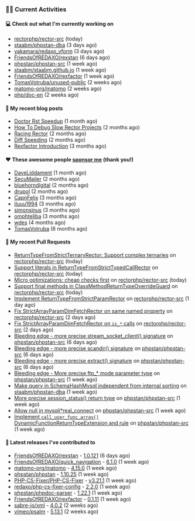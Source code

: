 ### 👨‍💻 Current Activities


#### 💻 Check out what I'm currently working on

- [rectorphp/rector-src](https://github.com/rectorphp/rector-src) (today)
- [staabm/phpstan-dba](https://github.com/staabm/phpstan-dba) (3 days ago)
- [yakamara/redaxo_yform](https://github.com/yakamara/redaxo_yform) (3 days ago)
- [FriendsOfREDAXO/rexstan](https://github.com/FriendsOfREDAXO/rexstan) (6 days ago)
- [phpstan/phpstan-src](https://github.com/phpstan/phpstan-src) (1 week ago)
- [staabm/staabm.github.io](https://github.com/staabm/staabm.github.io) (1 week ago)
- [FriendsOfREDAXO/rexfactor](https://github.com/FriendsOfREDAXO/rexfactor) (1 week ago)
- [TomasVotruba/unused-public](https://github.com/TomasVotruba/unused-public) (2 weeks ago)
- [matomo-org/matomo](https://github.com/matomo-org/matomo) (2 weeks ago)
- [php/doc-en](https://github.com/php/doc-en) (2 weeks ago)


#### 📜 My recent blog posts

- [Doctor Rst Speedup](https://staabm.github.io/2023/05/18/doctor-rst-speedup.html) (1 month ago)
- [How To Debug Slow Rector Projects](https://staabm.github.io/2023/05/10/how-to-debug-slow-rector-projects.html) (2 months ago)
- [Racing Rector](https://staabm.github.io/2023/05/06/racing-rector.html) (2 months ago)
- [Diff Speeding](https://staabm.github.io/2023/05/01/diff-speeding.html) (2 months ago)
- [Rexfactor Introduction](https://staabm.github.io/2023/04/09/rexfactor-introduction.html) (3 months ago)


#### ❤️ These awesome people [sponsor me](https://github.com/sponsors/staabm) (thank you!)

- [DaveLiddament](https://github.com/DaveLiddament) (1 month ago)
- [SecuMailer](https://github.com/SecuMailer) (2 months ago)
- [bluehorndigital](https://github.com/bluehorndigital) (2 months ago)
- [drupol](https://github.com/drupol) (2 months ago)
- [CapnFelix](https://github.com/CapnFelix) (3 months ago)
- [iluuu1994](https://github.com/iluuu1994) (3 months ago)
- [simonsinus](https://github.com/simonsinus) (3 months ago)
- [omphteliba](https://github.com/omphteliba) (3 months ago)
- [wdes](https://github.com/wdes) (4 months ago)
- [TomasVotruba](https://github.com/TomasVotruba) (6 months ago)


#### 🔨 My recent Pull Requests

- [ReturnTypeFromStrictTernaryRector: Support complex ternaries](https://github.com/rectorphp/rector-src/pull/4515) on [rectorphp/rector-src](https://github.com/rectorphp/rector-src) (today)
- [Support literals in ReturnTypeFromStrictTypedCallRector](https://github.com/rectorphp/rector-src/pull/4511) on [rectorphp/rector-src](https://github.com/rectorphp/rector-src) (today)
- [Micro optimizations: cheap checks first](https://github.com/rectorphp/rector-src/pull/4510) on [rectorphp/rector-src](https://github.com/rectorphp/rector-src) (today)
- [Support final methods in ClassMethodReturnTypeOverrideGuard](https://github.com/rectorphp/rector-src/pull/4509) on [rectorphp/rector-src](https://github.com/rectorphp/rector-src) (today)
- [Implement ReturnTypeFromStrictParamRector](https://github.com/rectorphp/rector-src/pull/4501) on [rectorphp/rector-src](https://github.com/rectorphp/rector-src) (1 day ago)
- [Fix StrictArrayParamDimFetchRector on same named property](https://github.com/rectorphp/rector-src/pull/4488) on [rectorphp/rector-src](https://github.com/rectorphp/rector-src) (2 days ago)
- [Fix StrictArrayParamDimFetchRector on `is_*` calls](https://github.com/rectorphp/rector-src/pull/4486) on [rectorphp/rector-src](https://github.com/rectorphp/rector-src) (2 days ago)
- [Bleeding edge - more precise stream_socket_client() signature](https://github.com/phpstan/phpstan-src/pull/2519) on [phpstan/phpstan-src](https://github.com/phpstan/phpstan-src) (6 days ago)
- [Bleeding edge - more precise scandir() signature](https://github.com/phpstan/phpstan-src/pull/2518) on [phpstan/phpstan-src](https://github.com/phpstan/phpstan-src) (6 days ago)
- [Bleeding edge - more precise extract() signature](https://github.com/phpstan/phpstan-src/pull/2517) on [phpstan/phpstan-src](https://github.com/phpstan/phpstan-src) (6 days ago)
- [Bleeding edge - More precise ftp_* mode parameter type](https://github.com/phpstan/phpstan-src/pull/2513) on [phpstan/phpstan-src](https://github.com/phpstan/phpstan-src) (1 week ago)
- [Make query in SchemaHashMysql independent from internal sorting](https://github.com/staabm/phpstan-dba/pull/608) on [staabm/phpstan-dba](https://github.com/staabm/phpstan-dba) (1 week ago)
- [More precise session_status() return type](https://github.com/phpstan/phpstan-src/pull/2509) on [phpstan/phpstan-src](https://github.com/phpstan/phpstan-src) (1 week ago)
- [Allow null in mysqli*real_connect](https://github.com/phpstan/phpstan-src/pull/2508) on [phpstan/phpstan-src](https://github.com/phpstan/phpstan-src) (1 week ago)
- [Implement `call_user_func_array()` DynamicFunctionReturnTypeExtension and rule](https://github.com/phpstan/phpstan-src/pull/2501) on [phpstan/phpstan-src](https://github.com/phpstan/phpstan-src) (1 week ago)


#### 🔭 Latest releases I've contributed to

- [FriendsOfREDAXO/rexstan](https://github.com/FriendsOfREDAXO/rexstan) - [1.0.121](https://github.com/FriendsOfREDAXO/rexstan/releases/tag/1.0.121) (6 days ago)
- [FriendsOfREDAXO/quick_navigation](https://github.com/FriendsOfREDAXO/quick_navigation) - [6.1.0](https://github.com/FriendsOfREDAXO/quick_navigation/releases/tag/6.1.0) (1 week ago)
- [matomo-org/matomo](https://github.com/matomo-org/matomo) - [4.15.0](https://github.com/matomo-org/matomo/releases/tag/4.15.0) (1 week ago)
- [phpstan/phpstan](https://github.com/phpstan/phpstan) - [1.10.25](https://github.com/phpstan/phpstan/releases/tag/1.10.25) (1 week ago)
- [PHP-CS-Fixer/PHP-CS-Fixer](https://github.com/PHP-CS-Fixer/PHP-CS-Fixer) - [v3.21.1](https://github.com/PHP-CS-Fixer/PHP-CS-Fixer/releases/tag/v3.21.1) (1 week ago)
- [redaxo/php-cs-fixer-config](https://github.com/redaxo/php-cs-fixer-config) - [2.2.0](https://github.com/redaxo/php-cs-fixer-config/releases/tag/2.2.0) (1 week ago)
- [phpstan/phpdoc-parser](https://github.com/phpstan/phpdoc-parser) - [1.22.1](https://github.com/phpstan/phpdoc-parser/releases/tag/1.22.1) (1 week ago)
- [FriendsOfREDAXO/rexfactor](https://github.com/FriendsOfREDAXO/rexfactor) - [0.1.11](https://github.com/FriendsOfREDAXO/rexfactor/releases/tag/0.1.11) (1 week ago)
- [sabre-io/xml](https://github.com/sabre-io/xml) - [4.0.2](https://github.com/sabre-io/xml/releases/tag/4.0.2) (2 weeks ago)
- [vimeo/psalm](https://github.com/vimeo/psalm) - [5.13.1](https://github.com/vimeo/psalm/releases/tag/5.13.1) (2 weeks ago)
